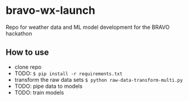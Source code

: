 # bravo-wx-launch
Repo for weather data and ML model development for the BRAVO hackathon

## How to use
* clone repo
* TODO: `$ pip install -r requirements.txt`
* transform the raw data sets `$ python raw-data-transform-multi.py`
* TODO: pipe data to models
* TODO: train models
